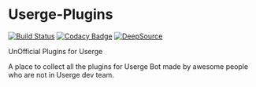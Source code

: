 # Userge-Plugins

[![Build Status](https://travis-ci.com/UsergeTeam/Userge-Plugins.svg?branch=master)](https://travis-ci.com/UsergeTeam/Userge-Plugins) [![Codacy Badge](https://app.codacy.com/project/badge/Grade/afbf2c3ea61e47d2979a93e9f5462950)](https://www.codacy.com/gh/UsergeTeam/Userge-Plugins?utm_source=github.com&amp;utm_medium=referral&amp;utm_content=UsergeTeam/Userge-Plugins&amp;utm_campaign=Badge_Grade) [![DeepSource](https://static.deepsource.io/deepsource-badge-light-mini.svg)](https://deepsource.io/gh/UsergeTeam/Userge-Plugins/?ref=repository-badge)

UnOfficial Plugins for Userge

A place to collect all the plugins for Userge Bot made by awesome people who are not in Userge dev team.
